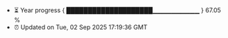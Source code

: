 - ⏳ Year progress { ████████████████████▁▁▁▁▁▁▁▁▁▁ } 67.05 %
- ⏰ Updated on Tue, 02 Sep 2025 17:19:36 GMT

